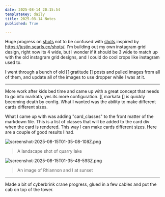 ```yaml
---
date: 2025-08-14 20:15:54
templateKey: daily
title: 2025-08-14 Notes
published: True

---
```


Huge progress on [shots](https://waylonwalker.com/shots/) not to be confused
with [shots](https://shots.wayl.one) inspired by
<https://justin.searls.co/shots/>.  I'm building out my own instagram grid
design, right now its 4 wide, but I wonder if it should be 3 wide to match up
with the old instagram grid designs, and I could do cool crops like instagram
used to.

I went through a bunch of old [[ gratitude ]] posts and pulled images from all
of them, and update all of the images to use dropper while I was at it.

---

More work after kids bed time and came up with a great concept that needs to go
into markata, yes its more configuration.  [[ markata ]] is quickly becoming
death by config.  What I wanted was the ability to make different cards
different sizes.

What I came up with was adding "card_classes" to the front matter of the
markdown file.  This is a list of classes that will be added to the card div
when the card is rendered.  This way I can make cards different sizes.  Here
are a couple of good results I had.

![screenshot-2025-08-15T01-35-08-108Z.png](https://dropper.wayl.one/api/file/c946a174-ee0f-43fb-90d7-c6440c0ed708.png)

> A landscape shot of quarry lake

![screenshot-2025-08-15T01-35-48-593Z.png](https://dropper.wayl.one/api/file/fe5ea8de-2d45-4b9b-966e-85d65cea6151.png)

> An image of Rhiannon and I at sunset

---

Made a bit of cyberbrink crane progress, glued in a few cables and put the cab
on top of the tower.
